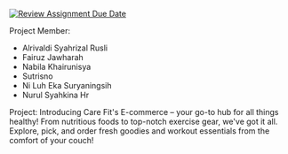 [![Review Assignment Due Date](https://classroom.github.com/assets/deadline-readme-button-24ddc0f5d75046c5622901739e7c5dd533143b0c8e959d652212380cedb1ea36.svg)](https://classroom.github.com/a/0wBSnje4)


Project Member:

- Alrivaldi Syahrizal Rusli
- Fairuz Jawharah
- Nabila Khairunisya
- Sutrisno
- Ni Luh Eka Suryaningsih
- Nurul Syahkina Hr

Project: Introducing Care Fit's E-commerce – your go-to hub for all things healthy! From nutritious foods to top-notch exercise gear, we've got it all. Explore, pick, and order fresh goodies and workout essentials from the comfort of your couch!
